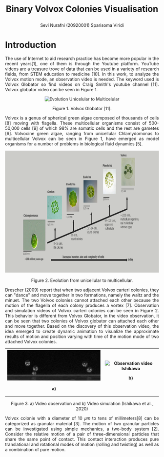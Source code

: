 # <p align="center">Binary Volvox Colonies Visualisation </p>
<p align="center">Sevi Nurafni (20920001)
Sparisoma Viridi</p>

# Introduction
<p align="justify"> The use of Internet to aid research practice has become more popular in the recent years[1], one of them is through the Youtube platform. YouTube videos are a treasure trove of data that can be used in a variety of research fields, from STEM education to medicine [10]. In this work, to analyze the Volvox motion mode, an observation video is needed. The keyword used is Volvox Globator so find videos on Craig Smith's youtube channel [11]. Volvox globator video can be seen in Figure 1.</p>

<center>
  <img src="img/glob.gif" alt="Evolution Unicelular to Multicelular" style="width:300px;height:300px;">
</center>
<p align="center"> Figure 1. Volvox Globator [11].</p>

<p align="justify">
Volvox is a genus of spherical green algae composed of thousands of cells [8] moving with flagella. These multicellular organisms consist of 500-50,000 cells [9] of which 98% are somatic cells and the rest are gametes [6]. Volvocine green algae, ranging from unicellular Chlamydomonas to multicellular Volvox can be seen in Figure 1, have emerged as model organisms for a number of problems in biological fluid dynamics [5]. </p> 

<img src="img/evolution.png" alt="Evolution Unicelular to Multicelular" style="width:800px;height:400px;">
<p align="center"> Figure 2. Evolution from unicellular to multicellular.</p>

<p align="justify"> Drescher (2009) report that when two adjacent Volvox carteri colonies, they can "dance" and move together in two formations, namely the waltz and the minuet. The two Volvox colonies cannot attached each other because the motion of the flagella of each colony produces a vortex [7]. Observation and simulation videos of Volvox carteri colonies can be seen in Figure 2. This behavior is different from Volvox Globator, in the video observation, it can be seen that two colonies of Volvox globator can attached each other and move together. Based on the discovery of this observation video, the idea emerged to create dynamic animation to visualize the approximate results of motion and position varying with time of the motion mode of two attached Volvox colonies.</p>

<table style="width:100%">
  <tr>
    <th>
        <img src="img/observ.gif" alt="Observation video Ishikawa">
        <p align="center"> a)</p>
    </th>
    <th>
        <img src="img/simul.gif" alt="Observation video Ishikawa" style="width:300px;height:450px;">
        <p align="center"> b)</p>
    </th>
  </tr>
</table>
<p align="center"> Figure 3. a) Video observation and b) Video simulation (Ishikawa et al., 2020)

<p align="justify"> Volvox colonie with a diameter of 10 𝜇𝑚 to tens of millimeters[8] can be categorized as granular material [3]. The motion of two granular particles can be investigated using simple mechanics, a two-body system [2]. Consider the relative motion of a pair of three-dimensional particles that share the same point of contact. This contact interaction produces pure translational and rotational modes of motion (rolling and twisting) as well as a combination of pure motion. </p>

